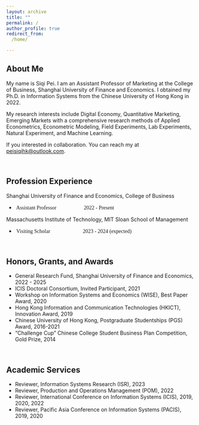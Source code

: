 ```yaml
---
layout: archive
title: ""
permalink: /
author_profile: true
redirect_from:
  /home/

---
```


## <left> About Me </left>

My name is Siqi Pei. I am an Assistant Professor of Marketing at the College of Business, Shanghai University of Finance and Economics. 
I obtained my Ph.D. in Information Systems from the Chinese University of Hong Kong in 2022.

My research interests include Digital Economy, Quantitative Marketing, Emerging Markets with a comprehensive research methods of Applied Econometrics, Econometric Modeling, Field Experiments, Lab Experiments,
Natural Experiment, and Machine Learning.

If you interested in collaboration. You can reach my at [peisiqihk@outlook.com](mailto:peisiqihk@outlook.com).

<br>

## <left> Profession Experience </left>
<style>
pre {
  font-family: "Academicons";
}
</style>

Shanghai University of Finance and Economics, College of Business  

- <pre> Assistant Professor                     2022 - Present</pre>

Massachusetts Institute of Technology, MIT Sloan School of Management    

- <pre> Visiting Scholar                         2023 - 2024 (expected) </pre>

<br>  

## <left> Honors, Grants, and Awards </left>
- General Research Fund, Shanghai University of Finance and Economics, 2022 - 2025  
- ICIS Doctoral Consortium, Invited Participant, 2021  
- Workshop on Information Systems and Economics (WISE), Best Paper Award, 2020  
- Hong Kong Information and Communication Technologies (HKICT), Innovation Award, 2019  
- Chinese University of Hong Kong, Postgraduate Studentships (PGS) Award, 2016-2021  
- “Challenge Cup” Chinese College Student Business Plan Competition, Gold Prize, 2014

<br>  

## <left> Academic Services </left>
- Reviewer, Information Systems Research (ISR), 2023  
- Reviewer, Production and Operations Management (POM), 2022  
- Reviewer, International Conference on Information Systems (ICIS), 2019, 2020, 2022  
- Reviewer, Pacific Asia Conference on Information Systems (PACIS), 2019, 2020  


